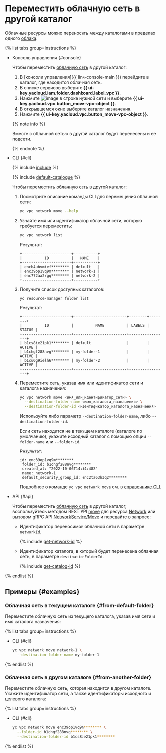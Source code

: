 # Переместить облачную сеть в другой каталог

Облачные ресурсы можно переносить между каталогами в пределах одного [облака](../../resource-manager/concepts/resources-hierarchy.md).

{% list tabs group=instructions %}

- Консоль управления {#console}

  Чтобы переместить [облачную сеть](../concepts/network.md) в другой каталог:

  1. В [консоли управления]({{ link-console-main }}) перейдите в каталог, где находится облачная сеть.
  1. В списке сервисов выберите **{{ ui-key.yacloud.iam.folder.dashboard.label_vpc }}**.
  1. Нажмите ![image](../../_assets/console-icons/ellipsis.svg) в строке нужной сети и выберите **{{ ui-key.yacloud.vpc.button_move-vpc-object }}**.
  1. В открывшемся окне выберите каталог назначения.
  1. Нажмите **{{ ui-key.yacloud.vpc.button_move-vpc-object }}**.

  {% note info %}

  Вместе с облачной сетью в другой каталог будут перенесены и ее подсети.

  {% endnote %}

- CLI {#cli}

  {% include [include](../../_includes/cli-install.md) %}

  {% include [default-catalogue](../../_includes/default-catalogue.md) %}

  Чтобы переместить [облачную сеть](../concepts/network.md) в другой каталог:

  1. Посмотрите описание команды CLI для перемещения облачной сети:

      ```bash
      yc vpc network move --help
      ```

  1. Узнайте имя или идентификатор облачной сети, которую требуется переместить:

      ```bash
      yc vpc network list
      ```
      Результат:
      ```text
      +----------------------+-----------+
      |          ID          |   NAME    |
      +----------------------+-----------+
      | encb4ubvmief******** | default   |
      | enc39op1vq9m******** | network-1 |
      | enc772aa2rgq******** | network-2 |
      +----------------------+-----------+
      ```

  1. Получите список доступных каталогов:

      ```bash
      yc resource-manager folder list
      ```

      Результат:
      ```text
      +----------------------+------------------------+--------+--------+
      |          ID          |          NAME          | LABELS | STATUS |
      +----------------------+------------------------+--------+--------+
      | b1cs8ie21pk1******** | default                |        | ACTIVE |
      | b1chgf288nvg******** | my-folder-1            |        | ACTIVE |
      | b1cu6g9ielh6******** | my-folder-2            |        | ACTIVE |
      +----------------------+------------------------+--------+--------+
      ```

  1. Переместите сеть, указав имя или идентификатор сети и каталога назначения:

     ```bash
     yc vpc network move <имя_или_идентификатор_сети> \
       --destination-folder-name <имя_каталога_назначения> \
       --destination-folder-id <идентификатор_каталога_назначения>
     ```
     Используйте либо параметр `--destination-folder-name`, либо `--destination-folder-id`.

     Если сеть находится не в текущем каталоге (каталоге по умолчанию), укажите исходный каталог с помощью опции `--folder-name` или `--folder-id`.

     Результат:

     ```text
     id: enc39op1vq9m********
      folder_id: b1chgf288nvg********
      created_at: "2022-10-06T14:54:48Z"
      name: network-1
      default_security_group_id: enc2ta63h3q2********
     ```

     Подробнее о команде `yc vpc network move` см. в [справочнике CLI](../../cli/cli-ref/managed-services/vpc/network/move.md).

- API {#api}

  Чтобы переместить [облачную сеть](../concepts/network.md) в другой каталог, воспользуйтесь методом REST API [move](../api-ref/Network/move) для ресурса [Network](../api-ref/Network/index.md) или вызовом gRPC API [NetworkService/Move](../api-ref/grpc/Network/move.md) и передайте в запросе:

  * Идентификатор переносимой облачной сети в параметре `networkId`.

    {% include [get-network-id](../../_includes/vpc/get-network-id.md) %}

  * Идентификатор каталога, в который будет перенесена облачная сеть, в параметре `destinationFolderId`.

    {% include [get-catalog-id](../../_includes/get-catalog-id.md) %}

{% endlist %}

## Примеры {#examples}

### Облачная сеть в текущем каталоге {#from-default-folder}

Переместите облачную сеть из текущего каталога, указав имя сети и имя каталога назначения:

{% list tabs group=instructions %}

- CLI {#cli}

  ```bash
  yc vpc network move network-1 \
    --destination-folder-name my-folder-1
  ```

{% endlist %}

### Облачная сеть в другом каталоге {#from-another-folder}

Переместите облачную сеть, которая находится в другом каталоге. Укажите идентификатор сети, а также идентификаторы исходного и целевого каталога:

{% list tabs group=instructions %}

- CLI {#cli}

  ```bash
  yc vpc network move enc39op1vq9m******** \
    --folder-id b1chgf288nvg******** \
    --destination-folder-id b1cs8ie21pk1********
  ```

{% endlist %}

